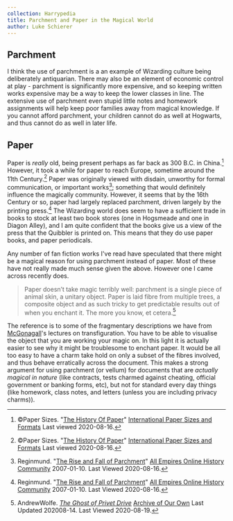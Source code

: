 ```yaml
---
collection: Harrypedia
title: Parchment and Paper in the Magical World
author: Luke Schierer
---
```


## Parchment

I think the use of parchment is a an example of Wizarding culture being
deliberately antiquarian.  There may also be an element of economic control at 
play - parchment is significantly more expensive, and so keeping written works
expensive may be a way to keep the lower classes in line. The extensive use of
parchment even stupid little notes and homework assignments will help keep poor
families away from magical knowledge.  If you cannot afford parchment, your 
children cannot do as well at Hogwarts, and thus cannot do as well in later life.

## Paper

Paper is *really* old, being present perhaps as far back as 300 B.C. in 
China.[^200816-7]  However, it took a while for paper to reach Europe, sometime
around the 11th Century.[^200816-8]  Paper was originally viewed with disdain,
unworthy for formal communication, or important works[^200816-9]; something that
would definitely influence the magically community.  However, it seems that by the
16th Century or so, paper had largely replaced parchment, driven largely by the
printing press.[^200816-10] The Wizarding world does seem to have a sufficient
trade in books to stock at least two book stores (one in Hogsmeade and one in
Diagon Alley), and I am quite confident that the books give us a view of the press
that the Quibbler is printed on.  This means that they do use paper books, and
paper periodicals.

Any number of fan fiction works I've read have speculated that there might be a
magical reason for using parchment instead of paper.  Most of these have not
really made much sense given the above.  However one I came across recently
does.

> Paper doesn’t take magic terribly well: parchment is a single piece of
animal skin, a unitary object. Paper is laid fibre from multiple trees, a
composite object and as such tricky to get predictable results out of when you
enchant it. The more you know, et cetera.[^200819-1]

The reference is to some of the fragmentary descriptions we have from
[McGonagall]'s lectures on transfiguration.  You have to be able to visualise
the object that you are working your magic on.  In this light it is actually
easier to see why it might be troublesome to enchant paper.  It would be all
too easy to have a charm take hold on only a subset of the fibres involved, and
thus behave erratically across the document.  This makes a strong argument for
using parchment (or vellum) for documents that are *actually magical in nature*
(like contracts, tests charmed against cheating, official government or banking
forms, etc), but not for standard every day things (like homework, class notes,
and letters (unless you are including privacy charms)).


[McGonagall]: <../../people/mcgonagall/minerva>

[Dip pen]: https://en.wikipedia.org/wiki/Dip_pen

[Harry]: <../../people/potter/harry_james>

[Wikipedia]: https://en.wikipedia.org/

[^230804]: citation needed.

[^200819-1]: AndrewWolfe. _[The Ghost of Privet Drive](https://archiveofourown.org/works/21500365)_
    [Archive of Our Own](https://archiveofourown.org) Last Updated 202008-14. Last Viewed 2020-08-19.

[^200816-3]: Sinyk. _[Angry Harry and the Seven](https://www.fanfiction.net/s/9750991)_
    [FanFiction](https://www.fanfiction.net/). Last Updated 2013-10-22. Last Viewed
    2020-08-16.

[^200816-4]: [Wikipedia](https://en.wikipedia.org/).
    "[Dip pen]" Last Edited 2020-07-24. Last Viewed 2020-08-16

[^200816-5]: [Wikipedia](https://en.wikipedia.org/).
    "[Dip pen]" Last Edited 2020-07-24. Last
    Viewed 2020-08-16

[^200816-6]: [Wikipedia](https://en.wikipedia.org/).
    "[Dip pen]" Last Edited 2020-07-24. Last
    Viewed 2020-08-16

[^200816-7]: ©Paper Sizes. "[The History Of Paper](https://www.papersizes.org/paper-history-overview.htm)"
    [International Paper Sizes and Formats](https://www.papersizes.org/) Last viewed 2020-08-16.

[^200816-8]: ©Paper Sizes. "[The History Of Paper](https://www.papersizes.org/paper-history-overview.htm)"
    [International Paper Sizes and Formats](https://www.papersizes.org/) Last viewed
    2020-08-16.

[^200816-9]: Reginmund. "[The Rise and Fall of Parchment](http://www.allempires.com/article/index.php?q=parchment)"
    [All Empires Online History Community](http://www.allempires.com/) 2007-01-10. Last Viewed 2020-08-16.

[^200816-10]: Reginmund. "[The Rise and Fall of Parchment](http://www.allempires.com/article/index.php?q=parchment)"
    [All Empires Online History Community](http://www.allempires.com/) 2007-01-10.
    Last Viewed 2020-08-16.

[^210220-2]: you see this in a number of works, but I currently remember:
    * Shygui. _[A Fateful Walk](https://www.fanfiction.net/s/12150047)_
        [Chapter 8](https://www.fanfiction.net/s/12150047/8/A-Fateful-Walk).
        Updated: 2018-09-05; Published: 2016-09-15; Last Viewed: 2021-02-20.
    * Sinyk. _[Angry Harry and the Seven](https://www.fanfiction.net/s/9750991)_
        [Chapter 7](https://www.fanfiction.net/s/9750991/17/Angry-Harry-and-the-Seven)
        Updated: 2013-10-22; Published: 2013-10-09; Last Viewed 2021-02-20.

